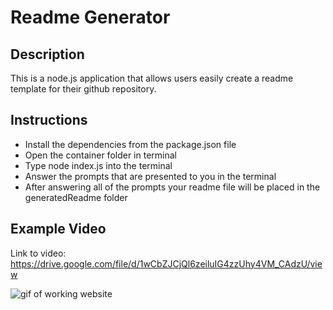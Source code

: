 # Readme Generator

## Description

This is a node.js application that allows users easily create a readme template for their github repository. 

## Instructions

- Install the dependencies from the package.json file
- Open the container folder in terminal
- Type node index.js into the terminal
- Answer the prompts that are presented to you in the terminal
- After answering all of the prompts your readme file will be placed in the generatedReadme folder

## Example Video
Link to video: https://drive.google.com/file/d/1wCbZJCjQl6zeiluIG4zzUhy4VM_CAdzU/view

![gif of working website](./ExampleVideo/readmeGenGif.gif)


